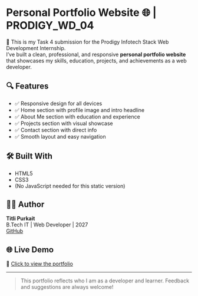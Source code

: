 # Personal Portfolio Website 🌐 | PRODIGY_WD_04

🚀 This is my Task 4 submission for the Prodigy Infotech Stack Web Development Internship.  
I’ve built a clean, professional, and responsive **personal portfolio website** that showcases my skills, education, projects, and achievements as a web developer.

## 🔍 Features

- ✅ Responsive design for all devices
- ✅ Home section with profile image and intro headline
- ✅ About Me section with education and experience
- ✅ Projects section with visual showcase
- ✅ Contact section with direct info
- ✅ Smooth layout and easy navigation

## 🛠️ Built With

- HTML5  
- CSS3  
- (No JavaScript needed for this static version)

## 🧑‍💻 Author

**Titli Purkait**  
B.Tech IT | Web Developer | 2027  
[GitHub](https://github.com/Code-With-Sayan) 
## 🌐 Live Demo

🔗 [Click to view the portfolio](https://code-with-sayan.github.io/PRODIGY_WD_04/)

---

> This portfolio reflects who I am as a developer and learner. Feedback and suggestions are always welcome!
